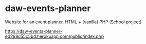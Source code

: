 # daw-events-planner
Website for an event planner. HTML + (vanilla) PHP (School project)

https://daw-events-planner-ed298d55c5bd.herokuapp.com/public/index.php
